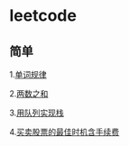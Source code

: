 # leetcode

## 简单

1.[单词规律](/code/单词规律.md)	

2.[两数之和](/code/两数之和.md)

3.[用队列实现栈](/code/用队列实现栈.md)

4.[买卖股票的最佳时机含手续费](/code/买卖股票的最佳时机含手续费.md)

